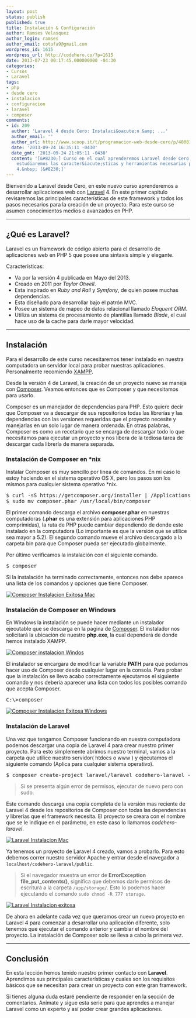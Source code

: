 ```yaml
---
layout: post
status: publish
published: true
title: Instalación & Configuración
author: Ramses Velasquez
author_login: ramses
author_email: cotufa9@gmail.com
wordpress_id: 1615
wordpress_url: http://codehero.co/?p=1615
date: 2013-07-23 00:17:45.000000000 -04:30
categories:
- Cursos
- Laravel
tags:
- php
- desde cero
- instalacion
- configuracion
- laravel
- composer
comments:
- id: 209
  author: 'Laravel 4 desde Cero: Instalaci&oacute;n &amp; ...'
  author_email: ''
  author_url: http://www.scoop.it/t/programacion-web-desde-cero/p/4008169840/laravel-4-desde-cero-instalacion-configuracion
  date: '2013-09-24 16:35:11 -0430'
  date_gmt: '2013-09-24 21:05:11 -0430'
  content: '[&#8230;] Curso en el cual aprenderemos Laravel desde Cero. En este curso,
    estudiaremos las caracter&iacute;sticas y herramientas necesarias para usar Laravel
    4.&nbsp; [&#8230;]'
---
```

<p>Bienvenido a Laravel desde Cero, en este nuevo curso aprenderemos a desarrollar aplicaciones web con <a href="http://laravel.com/">Laravel</a> 4. En este primer capitulo revisaremos las principales características de este framework y todos los pasos necesarios para la creación de un proyecto. Para este curso se asumen conocimientos medios o avanzados en PHP.</p>

<hr />

<h2>¿Qué es Laravel?</h2>

<p>Laravel es un framework de código abierto para el desarrollo de aplicaciones web en PHP 5 que posee una sintaxis simple y elegante.</p>

<p>Características:</p>

<ul>
<li>Va por la versión 4 publicada en Mayo del 2013.</li>
<li>Creado en 2011 por <em>Taylor Otwell</em>.</li>
<li>Esta inspirado en <em>Ruby and Rail</em> y <em>Symfony</em>, de quien posee muchas dependencias. </li>
<li>Esta diseñado para desarrollar bajo el patrón MVC.</li>
<li>Posee un sistema de mapeo de datos relacional llamado <em>Eloquent ORM</em>.</li>
<li>Utiliza un sistema de procesamiento de plantillas llamado <em>Blade</em>, el cual hace uso de la cache para darle mayor velocidad.</li>
</ul>

<hr />

<h2>Instalación</h2>

<p>Para el desarrollo de este curso necesitaremos tener instalado en nuestra computadora un servidor local para probar nuestras aplicaciones. Personalmente recomiendo <a href="http://www.apachefriends.org/es/xampp.html">XAMPP</a>.</p>

<p>Desde la versión 4 de Laravel, la creación de un proyecto nuevo se maneja con <a href="http://getcomposer.org/">Composer</a>. Veamos entonces que es Composer y que necesitamos para usarlo.</p>

<p>Composer es un manejador de dependencias para PHP. Esto quiere decir que Composer va a descargar de sus repositorios todas las librerías y las dependencias con las versiones requeridas que el proyecto necesite y manejarlas en un solo lugar de manera ordenada. En otras palabras, Composer es como un recetario que se encarga de descargar todo lo que necesitamos para ejecutar un proyecto y nos libera de la tediosa tarea de descargar cada librería de manera separada.</p>

<h3>Instalación de Composer en *nix</h3>

<p>Instalar Composer es muy sencillo por linea de comandos. En mi caso lo estoy haciendo en el sistema operativo OS X, pero los pasos son los mismos para cualquier sistema operativo *nix.</p>

<pre>$ curl -sS https://getcomposer.org/installer | /Applications/XAMPP/xamppfiles/bin/php-5.4.16 
$ sudo mv composer.phar /usr/local/bin/composer
</pre>

<p>El primer comando descarga el archivo <strong>composer.phar</strong> en nuestras computadoras (<strong>.phar</strong> es una extensión para aplicaciones PHP comprimidas), la ruta de PHP puede cambiar dependiendo de donde este instalado en la computadora (Lo importante es que la versión que se utilice sea mayor a 5.2). El segundo comando mueve el archivo descargado a la carpeta bin para que Composer pueda ser ejecutado globalmente.</p>

<p>Por último verificamos la instalación con el siguiente comando.</p>

<pre>$ composer
</pre>

<p>Si la instalación ha terminado correctamente, entonces nos debe aparece una lista de los comandos y opciones que tiene Composer.</p>

<p><a href="http://codehero.co/oc-content/uploads/2013/07/Captura-de-pantalla-2013-07-22-a-las-22.28.02.png"><img src="http://codehero.co/oc-content/uploads/2013/07/Captura-de-pantalla-2013-07-22-a-las-22.28.02-300x193.png" alt="Composer Instalacion Exitosa Mac" class="aligncenter size-medium wp-image-1616" /></a></p>

<h3>Instalación de Composer en Windows</h3>

<p>En Windows la instalación se puede hacer mediante un instalador ejecutable que se descarga en la pagina de <a href="http://getcomposer.org/">Composer</a>. El instalador nos solicitará la ubicación de nuestro <strong>php.exe</strong>, la cual dependerá de donde hemos instalado XAMPP.</p>

<p><a href="http://codehero.co/oc-content/uploads/2013/07/composer.png"><img src="http://codehero.co/oc-content/uploads/2013/07/composer-300x231.png" alt="Composer instalacion Windos" class="aligncenter size-medium wp-image-1620" /></a></p>

<p>El instalador se encargara de modificar la variable <strong>PATH</strong> para que podamos hacer uso de Composer desde cualquier lugar en la consola. Para probar que la instalación se llevo acabo correctamente ejecutamos el siguiente comando y nos debería aparecer una lista con todos los posibles comando que acepta Composer.</p>

<pre>C:\>composer 
</pre>

<p><a href="http://codehero.co/oc-content/uploads/2013/07/cmd-composer.png"><img src="http://codehero.co/oc-content/uploads/2013/07/cmd-composer-300x151.png" alt="Composer Instalacion Exitosa Windows" class="aligncenter size-medium wp-image-1617" /></a></p>

<h3>Instalación de Laravel</h3>

<p>Una vez que tengamos Composer funcionando en nuestra computadora podemos descargar una copia de Laravel 4 para crear nuestro primer proyecto. Para esto simplemente abrimos nuestro terminal, vamos a la carpeta que utilice nuestro servidor( htdocs o www ) y ejecutamos el siguiente comando (Aplica para cualquier sistema operativo).</p>

<pre>$ composer create-project laravel/laravel codehero-laravel --prefer-dist
</pre>

<blockquote>
  <p>Si se presenta algún error de permisos, ejecutar de nuevo pero con sudo.</p>
</blockquote>

<p>Este comando descarga una copia completa de la versión mas reciente de Laravel 4 desde los repositorios de Composer con todas las dependencias y librerías que el framework necesita. El proyecto se creara con el nombre que se le indique en el parámetro, en este caso lo llamamos <em>codehero-laravel</em>.</p>

<p><a href="http://codehero.co/oc-content/uploads/2013/07/Captura-de-pantalla-2013-07-22-a-las-20.48.26.png"><img src="http://codehero.co/oc-content/uploads/2013/07/Captura-de-pantalla-2013-07-22-a-las-20.48.26-300x171.png" alt="Laravel Instalacion Mac" class="aligncenter size-medium wp-image-1618" /></a></p>

<p>Ya tenemos un proyecto de Laravel 4 creado, vamos a probarlo. Para esto debemos correr nuestro servidor Apache y entrar desde el navegador a <code>localhost/codehero-laravel/public</code>.</p>

<blockquote>
  <p>Si el navegador muestra un error de <strong>ErrorException file_put_contents()</strong>, significa que debemos darle permisos de escritura a la carpeta <code>/app/storage/</code>. Esto lo podemos hacer ejecutando el comando <code>sudo chmod -R 777 storage</code>.</p>
</blockquote>

<p><a href="http://codehero.co/oc-content/uploads/2013/07/Captura-de-pantalla-2013-07-22-a-las-20.50.39.png"><img src="http://codehero.co/oc-content/uploads/2013/07/Captura-de-pantalla-2013-07-22-a-las-20.50.39-300x185.png" alt="Laravel Instalacion exitosa" class="aligncenter size-medium wp-image-1619" /></a></p>

<p>De ahora en adelante cada vez que queramos crear un nuevo proyecto en Laravel 4 para comenzar a desarrollar una aplicación diferente, solo tenemos que ejecutar el comando anterior y cambiar el nombre del proyecto. La instalación de Composer solo se lleva a cabo la primera vez.</p>

<hr />

<h2>Conclusión</h2>

<p>En esta lección hemos tenido nuestro primer contacto con <strong>Laravel</strong>. Aprendimos sus principales características y cuales son los requisitos básicos que se necesitan para crear un proyecto con este gran framework.</p>

<p>Si tienes alguna duda estaré pendiente de responder en la sección de comentarios. Anímate y sigue esta serie para que aprendes a manejar Laravel como un experto y así poder crear grandes aplicaciones.</p>
